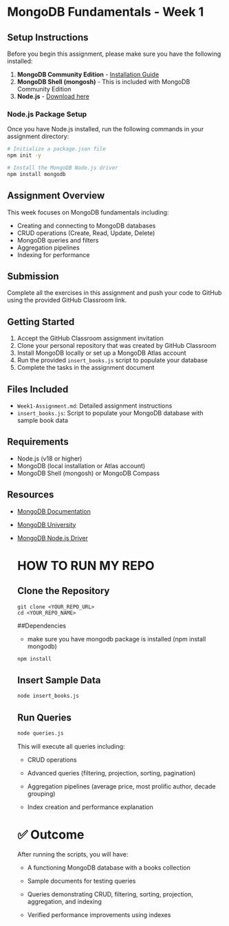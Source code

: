# MongoDB Fundamentals - Week 1

## Setup Instructions

Before you begin this assignment, please make sure you have the following installed:

1. **MongoDB Community Edition** - [Installation Guide](https://www.mongodb.com/docs/manual/administration/install-community/)
2. **MongoDB Shell (mongosh)** - This is included with MongoDB Community Edition
3. **Node.js** - [Download here](https://nodejs.org/)

### Node.js Package Setup

Once you have Node.js installed, run the following commands in your assignment directory:

```bash
# Initialize a package.json file
npm init -y

# Install the MongoDB Node.js driver
npm install mongodb
```

## Assignment Overview

This week focuses on MongoDB fundamentals including:
- Creating and connecting to MongoDB databases
- CRUD operations (Create, Read, Update, Delete)
- MongoDB queries and filters
- Aggregation pipelines
- Indexing for performance

## Submission

Complete all the exercises in this assignment and push your code to GitHub using the provided GitHub Classroom link.

## Getting Started

1. Accept the GitHub Classroom assignment invitation
2. Clone your personal repository that was created by GitHub Classroom
3. Install MongoDB locally or set up a MongoDB Atlas account
4. Run the provided `insert_books.js` script to populate your database
5. Complete the tasks in the assignment document

## Files Included

- `Week1-Assignment.md`: Detailed assignment instructions
- `insert_books.js`: Script to populate your MongoDB database with sample book data

## Requirements

- Node.js (v18 or higher)
- MongoDB (local installation or Atlas account)
- MongoDB Shell (mongosh) or MongoDB Compass

## Resources

- [MongoDB Documentation](https://docs.mongodb.com/)
- [MongoDB University](https://university.mongodb.com/)
- [MongoDB Node.js Driver](https://mongodb.github.io/node-mongodb-native/)

  # HOW TO RUN MY REPO
  ## Clone the Repository

  ```
  git clone <YOUR_REPO_URL>
  cd <YOUR_REPO_NAME>
  ```
  ##Dependencies
  - make sure you have mongodb package is installed (npm install mongodb)
  ``` bash
  npm install
  ```
  ## Insert Sample Data
  ``` bash
  node insert_books.js
  ```

  ## Run Queries
  ``` bash
  node queries.js
  ```
  This will execute all queries including:

    - CRUD operations

    - Advanced queries (filtering, projection, sorting, pagination)

    - Aggregation pipelines (average price, most prolific author, decade grouping)

    - Index creation and performance explanation
  # ✅ Outcome

  After running the scripts, you will have:

    - A functioning MongoDB database with a books collection

    - Sample documents for testing queries

    - Queries demonstrating CRUD, filtering, sorting, projection, aggregation, and indexing

    - Verified performance improvements using indexes
